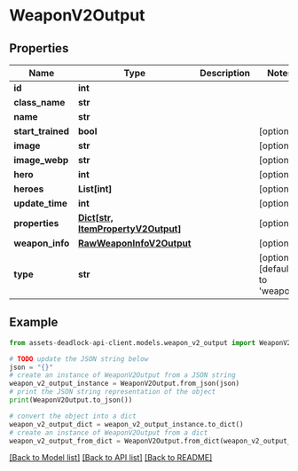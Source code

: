 # WeaponV2Output


## Properties

Name | Type | Description | Notes
------------ | ------------- | ------------- | -------------
**id** | **int** |  | 
**class_name** | **str** |  | 
**name** | **str** |  | 
**start_trained** | **bool** |  | [optional] 
**image** | **str** |  | [optional] 
**image_webp** | **str** |  | [optional] 
**hero** | **int** |  | [optional] 
**heroes** | **List[int]** |  | [optional] 
**update_time** | **int** |  | [optional] 
**properties** | [**Dict[str, ItemPropertyV2Output]**](ItemPropertyV2Output.md) |  | [optional] 
**weapon_info** | [**RawWeaponInfoV2Output**](RawWeaponInfoV2Output.md) |  | [optional] 
**type** | **str** |  | [optional] [default to 'weapon']

## Example

```python
from assets-deadlock-api-client.models.weapon_v2_output import WeaponV2Output

# TODO update the JSON string below
json = "{}"
# create an instance of WeaponV2Output from a JSON string
weapon_v2_output_instance = WeaponV2Output.from_json(json)
# print the JSON string representation of the object
print(WeaponV2Output.to_json())

# convert the object into a dict
weapon_v2_output_dict = weapon_v2_output_instance.to_dict()
# create an instance of WeaponV2Output from a dict
weapon_v2_output_from_dict = WeaponV2Output.from_dict(weapon_v2_output_dict)
```
[[Back to Model list]](../README.md#documentation-for-models) [[Back to API list]](../README.md#documentation-for-api-endpoints) [[Back to README]](../README.md)


